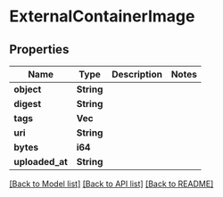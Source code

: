 # ExternalContainerImage

## Properties

Name | Type | Description | Notes
------------ | ------------- | ------------- | -------------
**object** | **String** |  | 
**digest** | **String** |  | 
**tags** | **Vec<String>** |  | 
**uri** | **String** |  | 
**bytes** | **i64** |  | 
**uploaded_at** | **String** |  | 

[[Back to Model list]](../README.md#documentation-for-models) [[Back to API list]](../README.md#documentation-for-api-endpoints) [[Back to README]](../README.md)



